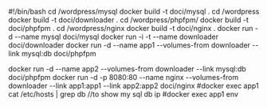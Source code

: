 
#!/bin/bash
cd /wordpress/mysql
docker build -t doci/mysql .
cd /wordpress
docker build -t doci/downloader .
cd /wordpress/phpfpm/
docker build -t doci/phpfpm .
cd /wordpress/nginx
docker build -t doci/nginx .
docker run -d --name mysql doci/mysql
docker run -i -t --name downloader doci/downloader
docker run -d --name app1 --volumes-from downloader --link mysql:db doci/phpfpm

docker run -d --name app2 --volumes-from downloader --link mysql:db doci/phpfpm
docker run -d -p 8080:80 --name nginx --volumes-from downloader --link app1:app1 --link app2:app2 doci/nginx
#docker exec app1 cat /etc/hosts | grep db  //to show my sql db ip 
#docker exec app1 env
